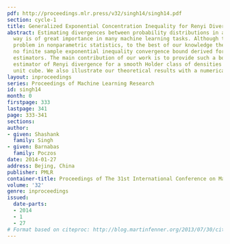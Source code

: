 ```yaml
---
pdf: http://proceedings.mlr.press/v32/singh14/singh14.pdf
section: cycle-1
title: Generalized Exponential Concentration Inequality for Renyi Divergence Estimation
abstract: Estimating divergences between probability distributions in a consistent
  way is of great importance in many machine learning tasks. Although this is a fundamental
  problem in nonparametric statistics, to the best of our knowledge there has been
  no finite sample exponential inequality convergence bound derived for any divergence
  estimators. The main contribution of our work is to provide such a bound for an
  estimator of Renyi divergence for a smooth Holder class of densities on the d-dimensional
  unit cube. We also illustrate our theoretical results with a numerical experiment.
layout: inproceedings
series: Proceedings of Machine Learning Research
id: singh14
month: 0
firstpage: 333
lastpage: 341
page: 333-341
sections: 
author:
- given: Shashank
  family: Singh
- given: Barnabas
  family: Poczos
date: 2014-01-27
address: Bejing, China
publisher: PMLR
container-title: Proceedings of The 31st International Conference on Machine Learning
volume: '32'
genre: inproceedings
issued:
  date-parts:
  - 2014
  - 1
  - 27
# Format based on citeproc: http://blog.martinfenner.org/2013/07/30/citeproc-yaml-for-bibliographies/
---
```

